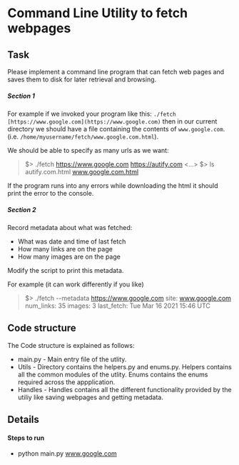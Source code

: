 Command Line Utility to fetch webpages
=========

Task
----

Please implement a command line program that can fetch web pages and saves them to disk for later retrieval and browsing.

##### Section 1

For example if we invoked your program like this: `./fetch [https://www.google.com](https://www.google.com)` then in our current directory we should have a file containing the contents of `www.google.com`. (i.e. `/home/myusername/fetch/www.google.com.html`).

We should be able to specify as many urls as we want:

> $> ./fetch https://www.google.com https://autify.com <...>
> $> ls
> autify.com.html www.google.com.html


If the program runs into any errors while downloading the html it should print the error to the console.

##### Section 2

Record metadata about what was fetched:

- What was date and time of last fetch
- How many links are on the page
- How many images are on the page

Modify the script to print this metadata.

For example (it can work differently if you like)

> $> ./fetch --metadata https://www.google.com
> site: www.google.com
> num_links: 35
> images: 3
> last_fetch: Tue Mar 16 2021 15:46 UTC


Code structure
----
The Code structure is explained as follows:

- main.py - Main entry file of the utlity.
- Utils - Directory contains the helpers.py and enums.py. Helpers contains all the common modules of the utlity. Enums contains the enums required across the appplication.
- Handles - Handles contains all the different functionality provided by the utiliy like saving webpages and getting metadata.

Details
----

#### Steps to run

- python main.py www.google.com
